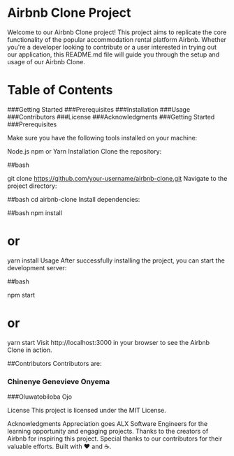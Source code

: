 # Airbnb Clone Project
Welcome to our Airbnb Clone project! This project aims to replicate the core functionality of the popular accommodation rental platform Airbnb. Whether you're a developer looking to
contribute or a user interested in trying out our application, this README.md file will guide you through the setup and usage of our Airbnb Clone.

# Table of Contents
###Getting Started
###Prerequisites
###Installation
###Usage
###Contributors
###License
###Acknowledgments
###Getting Started
###Prerequisites

Make sure you have the following tools installed on your machine:

Node.js
npm or Yarn
Installation
Clone the repository:

##bash

git clone https://github.com/your-username/airbnb-clone.git
Navigate to the project directory:

##bash
cd airbnb-clone
Install dependencies:

##bash
npm install
# or
yarn install
Usage
After successfully installing the project, you can start the development server:

##bash

npm start
# or
yarn start
Visit http://localhost:3000 in your browser to see the Airbnb Clone in action.

##Contributors
Contributors are:
### Chinenye Genevieve Onyema
###Oluwatobiloba Ojo

License
This project is licensed under the MIT License.

Acknowledgments
Appreciation goes ALX Software Engineers for the learning opportunity and engaging projects.
Thanks to the creators of Airbnb for inspiring this project.
Special thanks to our contributors for their valuable efforts.
Built with ❤️ and ☕️.
